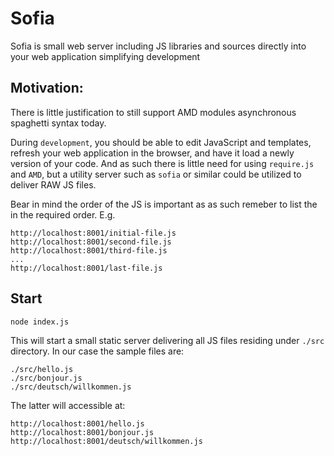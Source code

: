 # Sofia
Sofia is small web server including JS libraries and sources directly into your web application simplifying development

## Motivation:

There is little justification to still support AMD modules asynchronous spaghetti syntax today.

During `development`, you should be able to edit JavaScript and templates, refresh your web application in the browser, and have it load a newly version of your code. And as such there is little need for using `require.js` and `AMD`, but a utility server such as `sofia` or similar could be utilized to deliver RAW JS files. 

Bear in mind the order of the JS is important as as such remeber to list the in the required order. E.g.

```
http://localhost:8001/initial-file.js
http://localhost:8001/second-file.js
http://localhost:8001/third-file.js
...
http://localhost:8001/last-file.js
```

Start
---
```
node index.js
```

This will start a small static server delivering all JS files residing under `./src` directory. In our case the sample files are:

```
./src/hello.js
./src/bonjour.js
./src/deutsch/willkommen.js

```

The latter will accessible at:

```
http://localhost:8001/hello.js
http://localhost:8001/bonjour.js
http://localhost:8001/deutsch/willkommen.js
```

